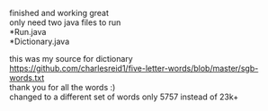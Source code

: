 finished and working great  
only need two java files to run  
*Run.java  
*Dictionary.java  
  
this was my source for dictionary  
https://github.com/charlesreid1/five-letter-words/blob/master/sgb-words.txt  
thank you for all the words :)  
changed to a different set of words only 5757 instead of 23k+  
